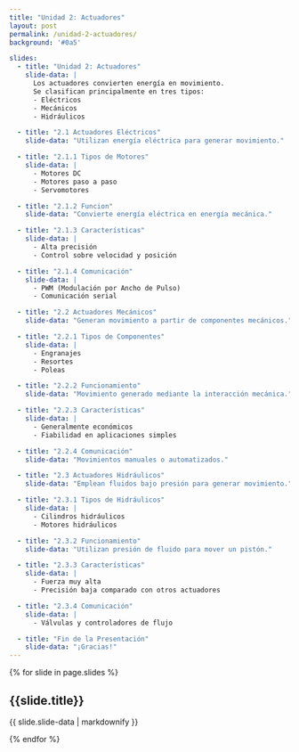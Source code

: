 ```yaml
---
title: "Unidad 2: Actuadores"
layout: post
permalink: /unidad-2-actuadores/
background: '#0a5'

slides:
  - title: "Unidad 2: Actuadores"
    slide-data: |
      Los actuadores convierten energía en movimiento.
      Se clasifican principalmente en tres tipos:
      - Eléctricos
      - Mecánicos
      - Hidráulicos

  - title: "2.1 Actuadores Eléctricos"
    slide-data: "Utilizan energía eléctrica para generar movimiento."

  - title: "2.1.1 Tipos de Motores"
    slide-data: |
      - Motores DC
      - Motores paso a paso
      - Servomotores

  - title: "2.1.2 Funcion"
    slide-data: "Convierte energía eléctrica en energía mecánica."

  - title: "2.1.3 Características"
    slide-data: |
      - Alta precisión
      - Control sobre velocidad y posición

  - title: "2.1.4 Comunicación"
    slide-data: |
      - PWM (Modulación por Ancho de Pulso)
      - Comunicación serial

  - title: "2.2 Actuadores Mecánicos"
    slide-data: "Generan movimiento a partir de componentes mecánicos."

  - title: "2.2.1 Tipos de Componentes"
    slide-data: |
      - Engranajes
      - Resortes
      - Poleas

  - title: "2.2.2 Funcionamiento"
    slide-data: "Movimiento generado mediante la interacción mecánica."

  - title: "2.2.3 Características"
    slide-data: |
      - Generalmente económicos
      - Fiabilidad en aplicaciones simples

  - title: "2.2.4 Comunicación"
    slide-data: "Movimientos manuales o automatizados."

  - title: "2.3 Actuadores Hidráulicos"
    slide-data: "Emplean fluidos bajo presión para generar movimiento."

  - title: "2.3.1 Tipos de Hidráulicos"
    slide-data: |
      - Cilindros hidráulicos
      - Motores hidráulicos

  - title: "2.3.2 Funcionamiento"
    slide-data: "Utilizan presión de fluido para mover un pistón."

  - title: "2.3.3 Características"
    slide-data: |
      - Fuerza muy alta
      - Precisión baja comparado con otros actuadores

  - title: "2.3.4 Comunicación"
    slide-data: |
      - Válvulas y controladores de flujo

  - title: "Fin de la Presentación"
    slide-data: "¡Gracias!"
---
```


{% for slide in page.slides %}                 
<section data-background="{% if slide.image %}{{slide.image}}{% elsif slide.background %}{{slide.background}}{% else %}{{page.background}}{% endif %}">
  <h1>{{slide.title}}</h1>
  <p>{{ slide.slide-data | markdownify }}</p>
</section>               
{% endfor %}
